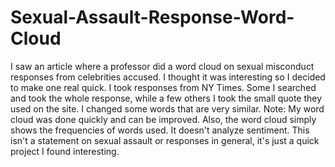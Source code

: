 # Sexual-Assault-Response-Word-Cloud
I saw an article where a professor did a word cloud on sexual misconduct responses from celebrities accused. 
I thought it was interesting so I decided to make one real quick. I took responses from NY Times. 
Some I searched and took the whole response, while a few others I took the small quote they used on the site. 
I changed some words that are very similar. Note: My word cloud was done quickly and can be improved. 
Also, the word cloud simply shows the frequencies of words used. It doesn't analyze sentiment. 
This isn't a statement on sexual assault or responses in general, it's just a quick project I found interesting.
